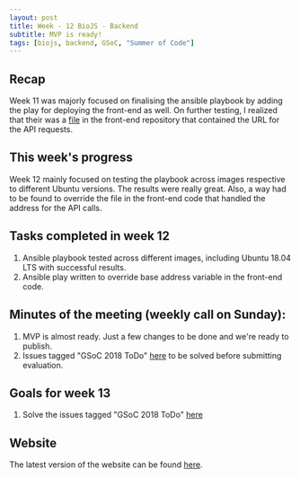 ```yaml
---
layout: post
title: Week - 12 BioJS - Backend   
subtitle: MVP is ready!
tags: [biojs, backend, GSoC, "Summer of Code"]
---
```

 ## Recap
Week 11 was majorly focused on finalising the ansible playbook by adding the play for deploying the front-end as well. On further testing, I realized that their was a [file](https://github.com/biojs/biojs-frontend/blob/develop/src/DB_CONFIG.js) in the front-end repository that contained the URL for the API requests.
 ## This week's progress
Week 12 mainly focused on testing the playbook across images respective to different Ubuntu versions. The results were really great. Also, a way had to be found to override the file in the front-end code that handled the address for the API calls.

 ## Tasks completed in week 12
  1. Ansible playbook tested across different images, including Ubuntu 18.04 LTS with successful results.
  2. Ansible play written to override base address variable in the front-end code.

 ## Minutes of the meeting (weekly call on Sunday):
  1. MVP is almost ready. Just a few changes to be done and we're ready to publish.
  2. Issues tagged "GSoC 2018 ToDo" [here](https://github.com/biojs/biojs-backend/issues) to be solved before submitting evaluation.
 ## Goals for week 13
  1. Solve the issues tagged "GSoC 2018 ToDo" [here](https://github.com/biojs/biojs-backend/issues)
 ## Website
The latest version of the website can be found [here](http://139.59.93.32/biojs-frontend/dist/#/).